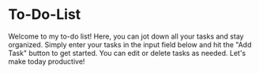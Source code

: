 # To-Do-List
Welcome to my to-do list! Here, you can jot down all your tasks and stay organized. Simply enter your tasks in the input field below and hit the "Add Task" button to get started. You can edit or delete tasks as needed. Let's make today productive!
